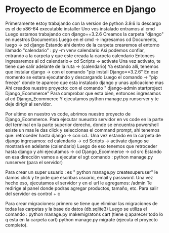 # Proyecto de Ecommerce en Django
Primeramente estoy trabajando con la version  de python 3.9.6 lo descargo es el de x86-64 executable installer
Uno ves instalado entramos al cmd
Luego estamos trabajando con django==3.2.6
Creamos la carpeta "django" en nuestros Documentos
Luego en el cmd -> ingresamos cd Documents, luego -> cd django
Estando ahi dentro de la carpeta crearemos el entorno llamado "calendario" :
py -m venv calendario
Asi podemos confiar, entrando a la carpeta y que este creada la carpeta calendario
Entonces ingresaremos al cd calendario-> cd Scripts -> activate
Una vez activato, te tiene que salir adelante de la ruta -> (calendario)
Ya estando alli, tenemos que instalar django -> con el comando "pip install Django==3.2.6"
En ese momento se estara ejecutando y descargando
Luego el comando -> "pip freeze" donde te aparece que esta instalado django y unas aplicacione mas
Ahi creados nuestro proyecto: con el comando " django-admin startproject Django_Ecommerce"
Para comprobar que esta bien, entonces ingresamos al cd Django_Ecommerce
Y ejecutamos python manage.py runserver y te deje dirigir al servidor.

Por ultimo en nuestro vs code, abrimos nuestro proyecto de Django_Ecommerce.
Para ejecutar nueustro servidor en vs code en la parte del terminal en la parte superior derecho, donde se encuentra
powershell existe un mas le das click y seleccionas el command prompt, ahi tenemos que:
retroceder hasta django -> con cd.. 
Una vez estando en la carpeta de django ingresamos: cd calendario -> cd Scripts -> activate django
se mostrará en adelante (calendario)
Luego de eso tenemos que retroceder hasta django y ahi ejecutamos -> cd Django_Ecommerce -> cd src
Estando en esa dirección vamos a ejecutar el sgt comando : python manage.py runserver (para el servidor)


Para crear un super usuario : es " python manage.py createsuperuser" le damos click y te pide que escribas usuario, email y password.
Una vez hecho eso, ejecutamos el servidor y en el url le agregamos: /admin
Te redirige al panel donde podras agregar productos, tamaño, etc.
Para salir del servidor es control + c

Para crear migraciones: primero se tiene que eliminar las migraciones de todas las carpetas y la base de datos (db.sqlite3)
Luego se utiliza el comando : python manage.py makemigratons cart (tiene q aparecer todo lo q esta en la carpeta cart)
python manage.py migrate (ejecuta el proyecto completo).
